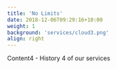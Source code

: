 ```yaml
---
title: 'No Limits'
date: 2018-12-06T09:29:16+10:00
weight: 1
background: 'services/cloud3.png'
align: right
---
```


Content4 - History 4 of our services